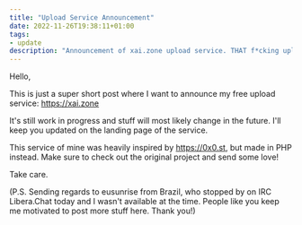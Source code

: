 ```yaml
---
title: "Upload Service Announcement"
date: 2022-11-26T19:38:11+01:00
tags:
- update
description: "Announcement of xai.zone upload service. THAT f*cking upload service."
---
```


Hello,

This is just a super short post where I want to announce my free upload service: https://xai.zone

It's still work in progress and stuff will most likely change in the future. I'll keep you updated on the landing page of the service.

This service of mine was heavily inspired by https://0x0.st, but made in PHP instead. Make sure to check out the original project and send some love!

Take care.

(P.S. Sending regards to eusunrise from Brazil, who stopped by on IRC Libera.Chat today and I wasn't available at the time. People like you keep me motivated to post more stuff here. Thank you!)